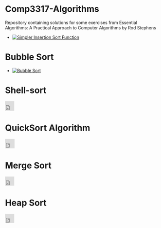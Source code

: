 # Comp3317-Algorithms
Repository containing solutions for some exercises from Essential Algorithms: A Practical Approach to Computer Algorithms by Rod Stephens




- [![Simpler Insertion Sort Function](http://images.slideplayer.com/15/4814390/slides/slide_4.jpg)](https://www.youtube.com/embed/hh3AkOGnnpE)

# Bubble Sort


- [![Bubble Sort](https://nickburns2013.files.wordpress.com/2013/06/bubble.png?w=610)](https://www.youtube.com/embed/BMZ6MF_l3vw)


# Shell-sort

<iframe width="30" height="31" src="https://www.youtube.com/embed/CmPA7zE8mx0" frameborder="0" allowfullscreen></iframe>


# QuickSort Algorithm

<iframe width="31" height="31" src="https://www.youtube.com/embed/Z5nSXTnD1I4" frameborder="0" allowfullscreen></iframe>


# Merge Sort

<iframe width="30" height="30" src="https://www.youtube.com/embed/GCae1WNvnZM" frameborder="0" allowfullscreen></iframe>


# Heap Sort


<iframe width="30" height="30" src="https://www.youtube.com/embed/WYII2Oau_VY" frameborder="0" allowfullscreen></iframe>
